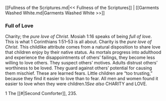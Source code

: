 [[Fullness of the Scriptures.md|<< Fullness of the Scriptures]]  |  [[Garments Washed White.md|Garments Washed White >>]]

### Full of Love
Charity; the *pure love of Christ*. Mosiah 1:16 speaks of being *full of love*. This is what 1 Corinthians 1:51–53 is all about. Charity is the *pure love of Christ*. This childlike attribute comes from a natural disposition to share love that children enjoy by their native status. As mortals progress into adulthood and experience the disappointments of others’ failings, they become less willing to love others. They suspect others’ motives. Adults distrust others’ worthiness to be loved. They guard against others’ potential for causing them mischief. These are learned fears. Little children are “too trusting,” because they find it easier to love than to fear. All men and women found it easier to love when they were children.1*See also* CHARITY and LOVE.



1 The [[#|Second Comforter]], 235.